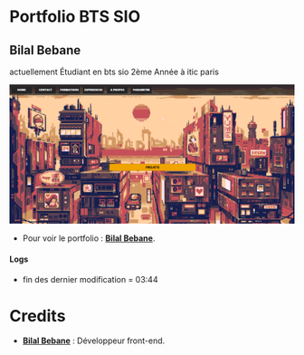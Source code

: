 # Portfolio BTS SIO
## Bilal Bebane

<p> actuellement Étudiant en bts sio 2ème Année à itic paris </p>

<p align="center">
	<img src="./asset/image/wallpaper.png" width="900">
</p>

* Pour voir le portfolio : **[Bilal Bebane](https://firebebane.github.io/ePortfolio/)**.


#### Logs

* <p>fin des dernier modification = 03:44 </p>
# Credits

* [**Bilal Bebane**](https://github.com/firebebane) : Développeur front-end.
